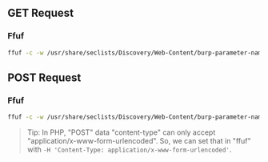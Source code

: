 ## GET Request
### Ffuf
```bash
ffuf -c -w /usr/share/seclists/Discovery/Web-Content/burp-parameter-names.txt -u http://get.target.com?FUZZ=key -ic
```
## POST Request
### Ffuf
```bash
ffuf -c -w /usr/share/seclists/Discovery/Web-Content/burp-parameter-names.txt -u http://post.target.com -X POST -d 'FUZZ=key' -H 'Content-Type: application/x-www-form-urlencoded' -ic
```
> Tip: In PHP, "POST" data "content-type" can only accept "application/x-www-form-urlencoded". So, we can set that in "ffuf" with `-H 'Content-Type: application/x-www-form-urlencoded'`.